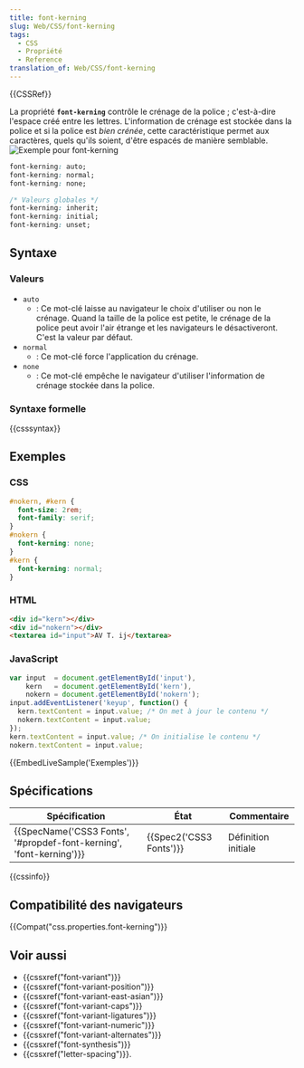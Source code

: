 ```yaml
---
title: font-kerning
slug: Web/CSS/font-kerning
tags:
  - CSS
  - Propriété
  - Reference
translation_of: Web/CSS/font-kerning
---
```


{{CSSRef}}

La propriété **`font-kerning`** contrôle le crénage de la police ; c'est-à-dire l'espace créé entre les lettres. L'information de crénage est stockée dans la police et si la police est *bien crénée*, cette caractéristique permet aux caractères, quels qu'ils soient, d'être espacés de manière semblable.![Exemple pour font-kerning](font-kerning.png)

```css
font-kerning: auto;
font-kerning: normal;
font-kerning: none;

/* Valeurs globales */
font-kerning: inherit;
font-kerning: initial;
font-kerning: unset;
```

## Syntaxe

### Valeurs

- `auto`
  - : Ce mot-clé laisse au navigateur le choix d'utiliser ou non le crénage. Quand la taille de la police est petite, le crénage de la police peut avoir l'air étrange et les navigateurs le désactiveront. C'est la valeur par défaut.
- `normal`
  - : Ce mot-clé force l'application du crénage.
- `none`
  - : Ce mot-clé empêche le navigateur d'utiliser l'information de crénage stockée dans la police.

### Syntaxe formelle

{{csssyntax}}

## Exemples

### CSS

```css
#nokern, #kern {
  font-size: 2rem;
  font-family: serif;
}
#nokern {
  font-kerning: none;
}
#kern {
  font-kerning: normal;
}
```

### HTML

```html
<div id="kern"></div>
<div id="nokern"></div>
<textarea id="input">AV T. ij</textarea>
```

### JavaScript

```js
var input  = document.getElementById('input'),
    kern   = document.getElementById('kern'),
    nokern = document.getElementById('nokern');
input.addEventListener('keyup', function() {
  kern.textContent = input.value; /* On met à jour le contenu */
  nokern.textContent = input.value;
});
kern.textContent = input.value; /* On initialise le contenu */
nokern.textContent = input.value;
```

{{EmbedLiveSample('Exemples')}}

## Spécifications

| Spécification                                                                            | État                             | Commentaire         |
| ---------------------------------------------------------------------------------------- | -------------------------------- | ------------------- |
| {{SpecName('CSS3 Fonts', '#propdef-font-kerning', 'font-kerning')}} | {{Spec2('CSS3 Fonts')}} | Définition initiale |

{{cssinfo}}

## Compatibilité des navigateurs

{{Compat("css.properties.font-kerning")}}

## Voir aussi

- {{cssxref("font-variant")}}
- {{cssxref("font-variant-position")}}
- {{cssxref("font-variant-east-asian")}}
- {{cssxref("font-variant-caps")}}
- {{cssxref("font-variant-ligatures")}}
- {{cssxref("font-variant-numeric")}}
- {{cssxref("font-variant-alternates")}}
- {{cssxref("font-synthesis")}}
- {{cssxref("letter-spacing")}}.
